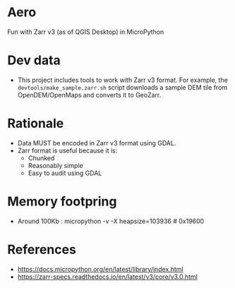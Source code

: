 # Aero

Fun with Zarr v3 (as of QGIS Desktop) in MicroPython

# Dev data

- This project includes tools to work with Zarr v3 format. For example, the `devtools/make_sample.zarr.sh` script downloads a sample DEM tile from OpenDEM/OpenMaps and converts it to GeoZarr.

# Rationale

- Data MUST be encoded in Zarr v3 format using GDAL.
- Zarr format is useful because it is:
  - Chunked
  - Reasonably simple
  - Easy to audit using GDAL

# Memory footpring

- Around 100Kb : micropython -v -X heapsize=103936 # 0x19600

# References

- <https://docs.micropython.org/en/latest/library/index.html>
- <https://zarr-specs.readthedocs.io/en/latest/v3/core/v3.0.html>
